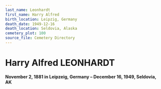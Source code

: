 ```yaml
---
last_name: Leonhardt
first_name: Harry Alfred
birth_location: Leipzig, Germany
death_date: 1949-12-16
death_location: Seldovia, Alaska
cemetery_plot: 100
source_file: Cemetery Directory
---
```

# Harry Alfred LEONHARDT

**November 2, 1881 in Leipzeig, Germany – December 16, 1949, Seldovia,
AK**

